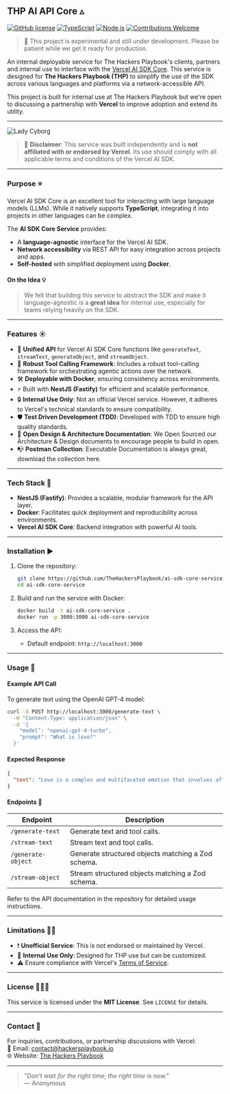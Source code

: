 ## **THP AI API Core** ▵

[![GitHub license](https://img.shields.io/badge/license-MIT-blue)](#license)
[![TypeScript](https://img.shields.io/badge/TypeScript-4.x-blue)](https://www.typescriptlang.org/)
[![Node.js](https://img.shields.io/badge/Node.js-16.x-green)](https://nodejs.org/)
[![Contributions Welcome](https://img.shields.io/badge/contributions-welcome-brightgreen)](#contributors)

> 🚦 This project is experimental and still under development. Please be patient while we get it ready for production.

An internal deployable service for The Hackers Playbook's clients, partners and internal use to interface with the [Vercel AI SDK Core](https://vercel.com/docs/ai). This service is designed for **The Hackers Playbook (THP)** to simplify the use of the SDK across various languages and platforms via a network-accessible API.

This project is built for internal use at The Hackers Playbook but we're open to discussing a partnership with **Vercel** to improve adoption and extend its utility.

---

![Lady Cyborg](https://img.freepik.com/premium-photo/futuristic-cyborg-silhouette-with-headphones-minimalist-digital_38013-84634.jpg)

> 🚨 **Disclaimer**: This service was built independently and is **not affiliated with or endorsed by Vercel**. Its use should comply with all applicable terms and conditions of the Vercel AI SDK.

---

### **Purpose** ⭐️

Vercel AI SDK Core is an excellent tool for interacting with large language models (LLMs). While it natively supports **TypeScript**, integrating it into projects in other languages can be complex.

The **AI SDK Core Service** provides:

- A **language-agnostic** interface for the Vercel AI SDK.
- **Network accessibility** via REST API for easy integration across projects and apps.
- **Self-hosted** with simplified deployment using **Docker**.

#### **On the Idea** 💡

> We felt that building this service to abstract the SDK and make it language-agnostic is a **great idea** for internal use, especially for teams relying heavily on the SDK.

---

### **Features** ☀️

- 🧠 **Unified API** for Vercel AI SDK Core functions like `generateText`, `streamText`, `generateObject`, and `streamObject`.
- 🔩 **Robust Tool Calling Framework**: Includes a robust tool-calling framework for orchestrating agentic actions over the network.
- 🛠️ **Deployable with Docker**, ensuring consistency across environments.
- ⚡ Built with **NestJS (Fastify)** for efficient and scalable performance.
- 🔒 **Internal Use Only**: Not an official Vercel service. However, it adheres to Vercel's technical standards to ensure compatibility.
- 🛡️ **Test Driven Development (TDD)**: Developed with TDD to ensure high quality standards.
- 📜 **Open Design & Architecture Documentation**: We Open Sourced our Architecture & Design documents to encourage people to build in open.
- 📭 **Postman Collection**: Executable Documentation is always great, download the collection here.

---

### **Tech Stack** 🧳

- **NestJS (Fastify)**: Provides a scalable, modular framework for the API layer.
- **Docker**: Facilitates quick deployment and reproducibility across environments.
- **Vercel AI SDK Core**: Backend integration with powerful AI tools.

---

### **Installation** ▶️

1. Clone the repository:

   ```bash
   git clone https://github.com/TheHackersPlaybook/ai-sdk-core-service.git
   cd ai-sdk-core-service
   ```

2. Build and run the service with Docker:

   ```bash
   docker build -t ai-sdk-core-service .
   docker run -p 3000:3000 ai-sdk-core-service
   ```

3. Access the API:
   - Default endpoint: `http://localhost:3000`

---

### **Usage** 🚀

#### **Example API Call**

To generate text using the OpenAI GPT-4 model:

```bash
curl -X POST http://localhost:3000/generate-text \
  -H "Content-Type: application/json" \
  -d '{
    "model": "openai:gpt-4-turbo",
    "prompt": "What is love?"
  }'
```

#### **Expected Response**

```json
{
  "text": "Love is a complex and multifaceted emotion that involves affection, care, and connection..."
}
```

#### **Endpoints** 🔌

| Endpoint           | Description                                        |
| ------------------ | -------------------------------------------------- |
| `/generate-text`   | Generate text and tool calls.                      |
| `/stream-text`     | Stream text and tool calls.                        |
| `/generate-object` | Generate structured objects matching a Zod schema. |
| `/stream-object`   | Stream structured objects matching a Zod schema.   |

Refer to the API documentation in the repository for detailed usage instructions.

---

### **Limitations** 🙅🏼

- ❗ **Unofficial Service**: This is not endorsed or maintained by Vercel.
- 🚧 **Internal Use Only**: Designed for THP use but can be customized.
- ⚠️ Ensure compliance with Vercel's [Terms of Service](https://vercel.com/legal/terms).

---

### **License** 🧑🏼‍⚖️

This service is licensed under the **MIT License**. See `LICENSE` for details.

---

### **Contact** 📲

For inquiries, contributions, or partnership discussions with Vercel:  
📧 Email: [contact@hackersplaybook.io](mailto:contact@hackersplaybook.io)  
🌐 Website: [The Hackers Playbook](https://hackersplaybook.io)

---

> _"Don't wait for the right time; the right time is now."_  
> — Anonymous
